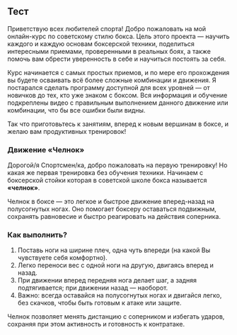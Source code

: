 ﻿## Тест

Приветствую всех любителей спорта! Добро пожаловать на мой онлайн-курс по советскому стилю бокса. Цель этого проекта — научить каждого и каждую основам боксерской техники, поделиться интересными приемами, проверенными в реальных боях, а также помочь вам обрести уверенность в себе и научиться постоять за себя.

Курс начинается с самых простых приемов, и по мере его прохождения вы будете осваивать всё более сложные комбинации и движения. Я постарался сделать программу доступной для всех уровней — от новичков до тех, кто уже знаком с боксом. Вся информация и обучение подкреплены видео с правильным выполнением данного движение или комбинации, что бы все ошибки были видны.

Так что приготовьтесь к занятиям, вперед к новым вершинам в боксе, и желаю вам продуктивных тренировок!

### Движение «Челнок»

Дорогой/я Спортсмен/ка, добро пожаловать на первую тренировку! Но какая же первая тренировка без обучения техники. Начинаем с боксерской стойки которая в советской школе бокса называется **«челнок»**.

Челнок в боксе — это легкое и быстрое движение вперед-назад на полусогнутых ногах. Оно помогает боксеру оставаться подвижным, сохранять равновесие и быстро реагировать на действия соперника.

### Как выполнить?

1. Поставь ноги на ширине плеч, одна чуть впереди (на какой Вы чувствуете себя комфортно).
2. Легко переноси вес с одной ноги на другую, двигаясь вперед и назад.
3. При движении вперед передняя нога делает шаг, а задняя подтягивается; при движении назад — наоборот.
4. Важно: всегда оставайся на полусогнутых ногах и двигайся легко, без скачков, чтобы быть готовым к атаке или защите.

Челнок позволяет менять дистанцию с соперником и избегать ударов, сохраняя при этом активность и готовность к контратаке.